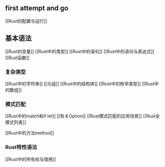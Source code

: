 
## first attempt and go
[[Rust的配置与运行]]

## 基本语法
[[Rust的变量]]
[[Rust中的类型]]
[[Rust中的语句]]
[[Rust中的语句与表达式]]
[[Rust函数]]
### 复杂类型
[[Rust中的字符串]]
[[元组]]
[[Rust中的结构体]]
[[Rust中的枚举类型]]
[[Rust中的数组]]

### 模式匹配
[[Rust中的match和if let]]
[[有关Option]]
[[Rust模式匹配的应用场景]]
[[Rust全模式列表]]

[[Rust中的方法method]]
### Rust特性语法
[[Rust中的所有权与借用]]